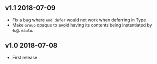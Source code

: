v1.1 2018-07-09
---------------

- Fix a bug where `end defer` would not work when deferring in Type
- Make `Group` opaque to avoid having its contents being instantiated by e.g.
  `eauto`.

v1.0 2018-07-08
---------------

- First release

